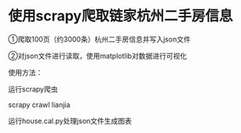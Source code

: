 # 使用scrapy爬取链家杭州二手房信息
①爬取100页（约3000条）杭州二手房信息并写入json文件

②对json文件进行读取，使用matplotlib对数据进行可视化

使用方法： 

运行scrapy爬虫

scrapy crawl lianjia

运行house.cal.py处理json文件生成图表
